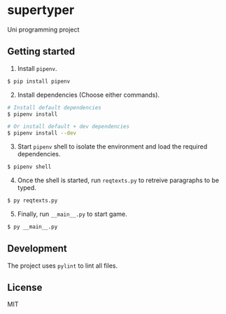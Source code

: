 # supertyper

Uni programming project

## Getting started

1. Install `pipenv`.

```bash
$ pip install pipenv
```

2. Install dependencies (Choose either commands).

```bash
# Install default dependencies
$ pipenv install

# Or install default + dev dependencies
$ pipenv install --dev
```

3. Start `pipenv` shell to isolate the environment and load the required dependencies.

```bash
$ pipenv shell
```

4. Once the shell is started, run `reqtexts.py` to retreive paragraphs to be typed.

```bash
$ py reqtexts.py
```

5. Finally, run `__main__.py` to start game.

```bash
$ py __main__.py
```

## Development

The project uses `pylint` to lint all files.

## License

MIT
